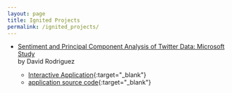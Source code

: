 ```yaml
---
layout: page
title: Ignited Projects
permalink: /ignited_projects/
---
```



* [Sentiment and Principal Component Analysis of Twitter Data: Microsoft Study](/ignited_projects/2016-04__David_Rodriguez/microsoft_analysis/)   
by David Rodriguez

    * [Interactive Application](https://dr-rodriguez.shinyapps.io/twitter_analysis/){:target="_blank"}
    * [application source code](https://github.com/dr-rodriguez/Twitter-Analysis-Shiny-App){:target="_blank"}